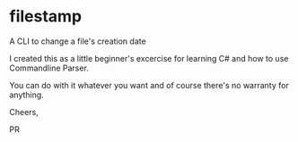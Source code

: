 filestamp
=========

A CLI to change a file's creation date


I created this as a little beginner's excercise for learning C# and how to use Commandline Parser.

You can do with it whatever you want and of course there's no warranty for anything.


Cheers,

PR
